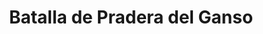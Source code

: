 ﻿---
title: "Batalla de Pradera del Ganso"
permalink: periodes_801.html
layout: periode
dataInici: 1982-05-28
dataFi: 1982-05-29
sidebar: periodes
pares:
  - id: 527
    title: "Guerra de las Malvinas"
    dataInici: "(1982-04-02)"
    dataFi: "(1982-06-14)"

fills:
jocsPrincipals:
  - title: "Goose Green: Malvinas, 1982"
    bggId: 15251
    dataInici: 
    dataFi: 

jocsEscenaris:
jocsEpoca:
jocsEpocaEscenaris:
---
